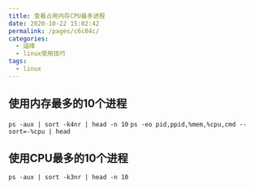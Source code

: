 ```yaml
---
title: 查看占用内存CPU最多进程
date: 2020-10-22 15:02:42
permalink: /pages/c6c04c/
categories:
  - 运维
  - linux使用技巧
tags:
  - linux
---
```

## 使用内存最多的10个进程     
`ps -aux | sort -k4nr | head -n 10`
`ps -eo pid,ppid,%mem,%cpu,cmd --sort=-%cpu | head`
 
## 使用CPU最多的10个进程     
`ps -aux | sort -k3nr | head -n 10`